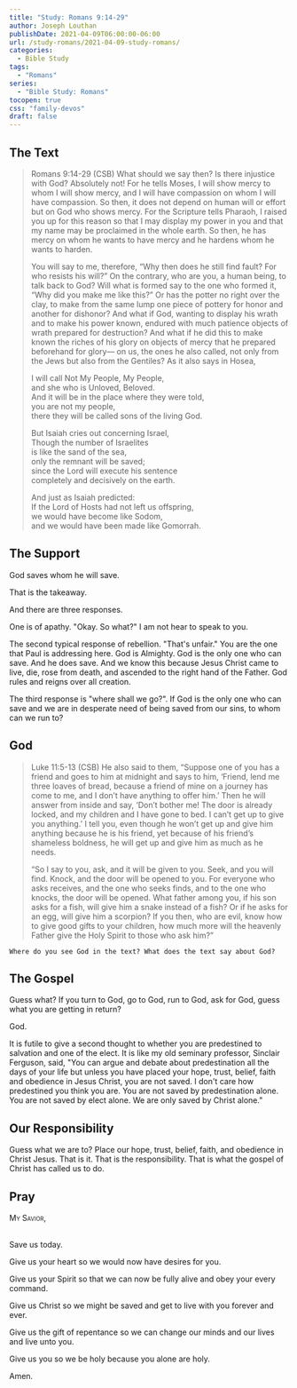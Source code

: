 ```yaml
---
title: "Study: Romans 9:14-29"
author: Joseph Louthan
publishDate: 2021-04-09T06:00:00-06:00
url: /study-romans/2021-04-09-study-romans/
categories:
  - Bible Study
tags:
  - "Romans"
series:
  - "Bible Study: Romans"
tocopen: true
css: "family-devos"
draft: false
---
```

## The Text

>Romans 9:14-29 (CSB) What should we say then? Is there injustice with God? Absolutely not! For he tells Moses, I will show mercy to whom I will show mercy, and I will have compassion on whom I will have compassion. So then, it does not depend on human will or effort but on God who shows mercy. For the Scripture tells Pharaoh, I raised you up for this reason so that I may display my power in you and that my name may be proclaimed in the whole earth. So then, he has mercy on whom he wants to have mercy and he hardens whom he wants to harden.
>
>You will say to me, therefore, “Why then does he still find fault? For who resists his will?” On the contrary, who are you, a human being, to talk back to God? Will what is formed say to the one who formed it, “Why did you make me like this?” Or has the potter no right over the clay, to make from the same lump one piece of pottery for honor and another for dishonor? And what if God, wanting to display his wrath and to make his power known, endured with much patience objects of wrath prepared for destruction? And what if he did this to make known the riches of his glory on objects of mercy that he prepared beforehand for glory— on us, the ones he also called, not only from the Jews but also from the Gentiles? As it also says in Hosea,
>
>I will call Not My People, My People,  
>and she who is Unloved, Beloved.  
>And it will be in the place where they were told,  
>you are not my people,  
>there they will be called sons of the living God.
>
>But Isaiah cries out concerning Israel,  
>Though the number of Israelites  
>is like the sand of the sea,  
>only the remnant will be saved;  
>since the Lord will execute his sentence  
>completely and decisively on the earth.
>
>And just as Isaiah predicted:  
>If the Lord of Hosts had not left us offspring,  
>we would have become like Sodom,  
>and we would have been made like Gomorrah.

## The Support

God saves whom he will save.

That is the takeaway.

And there are three responses.

One is of apathy. "Okay. So what?" I am not hear to speak to you.

The second typical response of rebellion. "That's unfair." You are the one that Paul is addressing here. God is Almighty. God is the only one who can save. And he does save. And we know this because Jesus Christ came to live, die, rose from death, and ascended to the right hand of the Father. God rules and reigns over all creation.

The third response is "where shall we go?". If God is the only one who can save and we are in desperate need of being saved from our sins, to whom can we run to?

## God

>Luke 11:5-13 (CSB) He also said to them, “Suppose one of you has a friend and goes to him at midnight and says to him, ‘Friend, lend me three loaves of bread, because a friend of mine on a journey has come to me, and I don’t have anything to offer him.’ Then he will answer from inside and say, ‘Don’t bother me! The door is already locked, and my children and I have gone to bed. I can’t get up to give you anything.’ I tell you, even though he won’t get up and give him anything because he is his friend, yet because of his friend’s shameless boldness, he will get up and give him as much as he needs.
>
>“So I say to you, ask, and it will be given to you. Seek, and you will find. Knock, and the door will be opened to you. For everyone who asks receives, and the one who seeks finds, and to the one who knocks, the door will be opened. What father among you, if his son asks for a fish, will give him a snake instead of a fish? Or if he asks for an egg, will give him a scorpion? If you then, who are evil, know how to give good gifts to your children, how much more will the heavenly Father give the Holy Spirit to those who ask him?”

`Where do you see God in the text? What does the text say about God?`

## The Gospel

Guess what? If you turn to God, go to God, run to God, ask for God, guess what you are getting in return?

God.

It is futile to give a second thought to whether you are predestined to salvation and one of the elect. It is like my old seminary professor, Sinclair Ferguson, said, "You can argue and debate about predestination all the days of your life but unless you have placed your hope, trust, belief, faith and obedience in Jesus Christ, you are not saved. I don't care how predestined you think you are. You are not saved by predestination alone. You are not saved by elect alone. We are only saved by Christ alone."

## Our Responsibility

Guess what we are to? Place our hope, trust, belief, faith, and obedience in Christ Jesus. That is it. That is the responsibility. That is what the gospel of Christ has called us to do.

## Pray

<div style="font-variant: small-caps;">
My Savior,
</div>
&nbsp;

Save us today.

Give us your heart so we would now have desires for you.

Give us your Spirit so that we can now be fully alive and obey your every command.

Give us Christ so we might be saved and get to live with you forever and ever.

Give us the gift of repentance so we can change our minds and our lives and live unto you.

Give us you so we be holy because you alone are holy.

Amen.
